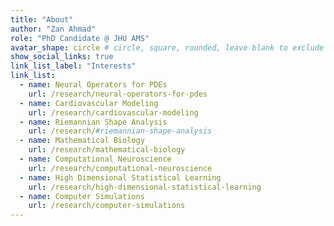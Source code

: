 ```yaml
---
title: "About"
author: "Zan Ahmad"
role: "PhD Candidate @ JHU AMS"
avatar_shape: circle # circle, square, rounded, leave blank to exclude
show_social_links: true
link_list_label: "Interests"
link_list:
  - name: Neural Operators for PDEs
    url: /research/neural-operators-for-pdes
  - name: Cardiovascular Modeling
    url: /research/cardiovascular-modeling
  - name: Riemannian Shape Analysis
    url: /research/#riemannian-shape-analysis
  - name: Mathematical Biology
    url: /research/mathematical-biology
  - name: Computational Neuroscience
    url: /research/computational-neuroscience
  - name: High Dimensional Statistical Learning
    url: /research/high-dimensional-statistical-learning
  - name: Computer Simulations
    url: /research/computer-simulations
---
```


